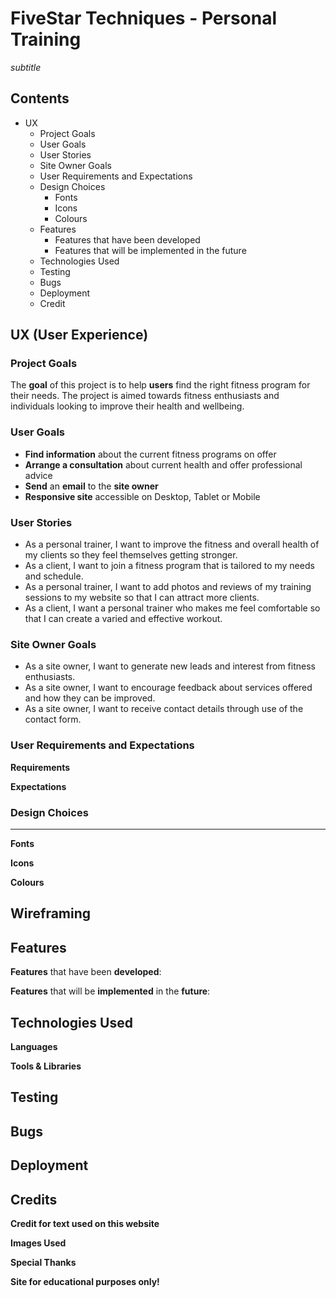 # FiveStar Techniques - Personal Training #
*subtitle*

## Contents ##
* UX
    * Project Goals
    * User Goals
    * User Stories
    * Site Owner Goals
    * User Requirements and Expectations
    * Design Choices
        * Fonts
        * Icons
        * Colours
    * Features
        * Features that have been developed
        * Features that will be implemented in the future
    * Technologies Used
    * Testing
    * Bugs
    * Deployment
    * Credit

## UX (User Experience) ##

### Project Goals ###
The **goal** of this project is to help **users** find the right fitness program for their needs. The project is aimed towards fitness enthusiasts and individuals looking to improve their health and wellbeing.

### User Goals ###
* **Find information** about the current fitness programs on offer
* **Arrange a consultation** about current health and offer professional advice
* **Send** an **email** to the **site owner**
* **Responsive site** accessible on Desktop, Tablet or Mobile

### User Stories ###
* As a personal trainer, I want to improve the fitness and overall health of my clients so they feel themselves getting stronger.
* As a client, I want to join a fitness program that is tailored to my needs and schedule.
* As a personal trainer, I want to add photos and reviews of my training sessions to my website so that I can attract more clients.
* As a client, I want a personal trainer who makes me feel comfortable so that I can create a varied and effective workout.

### Site Owner Goals ###
* As a site owner, I want to generate new leads and interest from fitness enthusiasts.
* As a site owner, I want to encourage feedback about services offered and how they can be improved.
* As a site owner, I want to receive contact details through use of the contact form.

### User Requirements and Expectations ###

**Requirements**




**Expectations**




### Design Choices ###
---

**Fonts**




**Icons**




**Colours**




## Wireframing ##




## Features ##

**Features** that have been **developed**:



**Features** that will be **implemented** in the **future**:




## Technologies Used ##

**Languages**




**Tools & Libraries**





## Testing ##





## Bugs ##





## Deployment ##





## Credits ##

**Credit for text used on this website**




**Images Used**




**Special Thanks**



**Site for educational purposes only!**